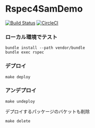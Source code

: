 # Rspec4SamDemo

[![Build Status](https://travis-ci.org/ot-nemoto/Rspec4SamDemo.svg?branch=master)](https://travis-ci.org/ot-nemoto/Rspec4SamDemo)
[![CircleCI](https://circleci.com/gh/ot-nemoto/Rspec4SamDemo.svg?style=shield)](https://circleci.com/gh/ot-nemoto/Rspec4SamDemo)

### ローカル環境でテスト

```
bundle install --path vendor/bundle
bundle exec rspec
```

### デプロイ

```
make deploy
```

### アンデプロイ

```
make undeploy
```

デプロイするパッケージのバケットも削除

```
make delete
```
